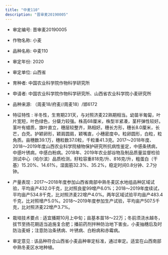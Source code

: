 ```yaml
---
title: "中麦110"
description: "晋审麦20190005"
---
```

* 审定编号:  晋审麦20190005

*  作物名称:  小麦

*  品种名称:  中麦110

*  审定年份:  2020

*  审定单位:  山西省

* 育种者:  中国农业科学院作物科学研究所

*  申请者:  中国农业科学院作物科学研究所、山西省农业科学院小麦研究所

*  品种来源:  （周麦18/府麦//周麦18）/邯6172

*  特征特性 : 
半冬性，生育期231天，与对照济麦22熟期相当。幼苗半匍匐，叶片宽短，叶色绿色，分蘖力较强。株高68厘米，株型半紧凑，茎秆弹性较好。茎叶有蜡质，旗叶直立，穗层较整齐，熟相好。穗长方形，穗长8.0厘米，长芒，白壳。护颖卵形，颖肩圆肩，颖嘴直，小穗密度中。粒卵圆形，白粒，粒角质。亩穗数39.1万，穗粒数37.0粒，千粒重41.3克。2017～2018年度、2018～2019年度山西农业科学院植物保护研究所抗病性鉴定，中感条锈病，中感叶锈病，中感白粉病。2018年、2019年农业部谷物及制品质量监督检验测试中心（哈尔滨）品质检测，籽粒容重818克/升、816克/升，粗蛋白（干基）15.20%、14.61%，湿面筋32.3%、35.2%，稳定时间0.8分钟、2.7分钟。
 
*  产量表现 : 
2017～2018年度参加山西省南部中熟冬麦区水地组品种区域试验，平均亩产432.0千克，比对照良星99增产6.0%；2018～2019年度续试，平均亩产534.8千克，比对照济麦22增产4.0%。两年区域试验平均亩产483.4千克，比对照增产5.0%。2018～2019年度参加生产试验，平均亩产507.5千克，比对照济麦22增产3.7%。

*  栽培技术要点 : 
适宜播期10月上中旬；亩基本苗18～22万；冬前须浇水越冬，拔节至扬花期适当追施复合肥；播前药剂拌种防治地下害虫，小麦抽穗后及时防治麦蚜；注意防治条锈病、叶锈病、白粉病和赤霉病。

*  审定意见 : 
该品种符合山西省小麦品种审定标准，通过审定。适宜在山西南部中熟冬麦区水地种植。
